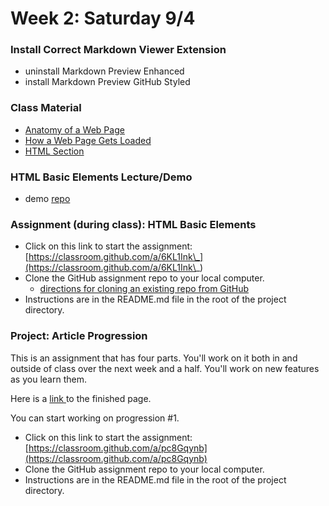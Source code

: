 # Week 2: Saturday 9/4

### Install Correct Markdown Viewer Extension

* uninstall Markdown Preview Enhanced
* install Markdown Preview GitHub Styled

### Class Material

* [Anatomy of a Web Page](../html-css/how-the-web-works/anatomy-of-a-web-page.md)
* [How a Web Page Gets Loaded](../html-css/how-the-web-works/how-a-web-page-gets-loaded.md)
* [HTML Section](../html-css/html-intro/)

### HTML Basic Elements Lecture/Demo

* demo [repo](https://github.com/hoc-demos/html-basic-elements-demo)

### Assignment (during class): HTML Basic Elements

* Click on this link to start the assignment: [https://classroom.github.com/a/6KL1Ink\_](https://classroom.github.com/a/6KL1Ink\_)
* Clone the GitHub assignment repo to your local computer.
  * [directions for cloning an existing repo from GitHub](../appendix/git-github/cloning-from-an-existing-github-repo.md)
* Instructions are in the README.md file in the root of the project directory.

### Project: Article Progression

This is an assignment that has four parts. You'll work on it both in and outside of class over the next week and a half. You'll work on new features as you learn them. 

Here is a [link ](https://ecstatic-liskov-5f80b2.netlify.app)to the finished page.

You can start working on progression #1.

* Click on this link to start the assignment: [https://classroom.github.com/a/pc8Gqynb](https://classroom.github.com/a/pc8Gqynb)
* Clone the GitHub assignment repo to your local computer.
* Instructions are in the README.md file in the root of the project directory.
